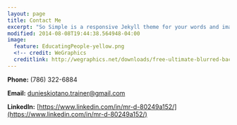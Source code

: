 ```yaml
---
layout: page
title: Contact Me
excerpt: "So Simple is a responsive Jekyll theme for your words and images."
modified: 2014-08-08T19:44:38.564948-04:00
image:
  feature: EducatingPeople-yellow.png
  <!-- credit: WeGraphics
  creditlink: http://wegraphics.net/downloads/free-ultimate-blurred-background-pack/ -->
---
```



**Phone:** (786) 322-6884

**Email:** dunieskiotano.trainer@gmail.com

**LinkedIn:** [https://www.linkedin.com/in/mr-d-80249a152/](https://www.linkedin.com/in/mr-d-80249a152/)

